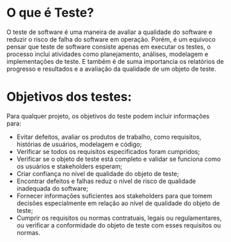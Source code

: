 # O que é Teste?

  O teste de software é uma maneira de avaliar a qualidade do software e reduzir o risco de falha do software em operação. Porém, é um equívoco pensar que teste de 
software consiste apenas em executar os testes, o processo inclui atividades como planejamento, análises, modelagem e implementações de teste. E também é de suma importancia
os relatórios de progresso e resultados e a avaliação da qualidade de um objeto de teste.


# Objetivos dos testes:
  
  Para qualquer projeto, os objetivos do teste podem incluir informações para:

   - Evitar defeitos, avaliar os produtos de trabalho, como requisitos, histórias de usuários, modelagem e código;
   - Verificar se todos os requisitos especificados foram cumpridos;
   - Verificar se o objeto de teste está completo e validar se funciona como os usuários e stakeholders esperam;
   - Criar confiança no nível de qualidade do objeto de teste;
   - Encontrar defeitos e falhas reduz o nível de risco de qualidade inadequada do software;
   - Fornecer informações suficientes aos stakeholders para que tomem decisões especialmente em relação ao nível de qualidade do 
    objeto de teste;
   - Cumprir os requisitos ou normas contratuais, legais ou regulamentares, ou verificar a conformidade do objeto de teste com esses
    requisitos ou normas.
